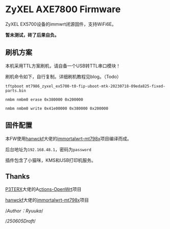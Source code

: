 # ZyXEL AXE7800 Firmware

ZyXEL EX5700设备的immwrt闭源固件，支持WiFi6E。

**暂未测试，砖了后果自负。**

## 刷机方案

本机采用TTL方案刷机，请自备一个USB转TTL串口模块！

刷机命令如下，自行复制。详细刷机教程见blog。（Todo）

`tftpboot mt7986_zyxel_ex5700-t0-fip-uboot-mtk-20230718-09eda825-fixed-parts.bin`

`nmbm nmbm0 erase 0x380000 0x200000`

`nmbm nmbm0 write 0x41e00000 0x380000 0x200000`

## 固件配置

本FW使用[hanwckf](https://github.com/hanwckf/)大佬的[immortalwrt-mt798x](https://github.com/hanwckf/immortalwrt-mt798x)项目编译而成。

后台地址为`192.168.48.1`，密码为`password`

插件包含了小猫咪，KMS和USB打印机服务。

## Thanks

[P3TERX](https://github.com/P3TERX)大佬的A[ctions-OpenWrt](https://github.com/P3TERX/Actions-OpenWrt)项目

[hanwckf](https://github.com/hanwckf/)大佬的[immortalwrt-mt798x](https://github.com/hanwckf/immortalwrt-mt798x)项目



/*Author：Ryuuka*/

/*250605Draft*/
